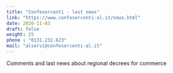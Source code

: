 ```yaml
---
title: "Confesercenti - last news"
link: "https://www.confesercenti-al.it/news.html"
date: 2020-11-03
draft: false
weight: 25
phone : "0131.232.623"
mail: "alservi@confesercenti-al.it"
---
```


Comments and last news about regional decrees for commerce
